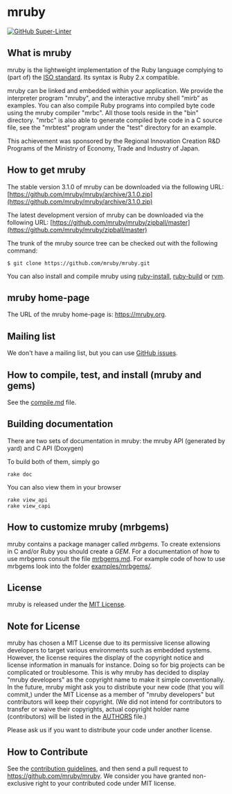 # mruby

[![GitHub Super-Linter](https://github.com/mruby/mruby/workflows/Lint%20Code%20Base/badge.svg)](https://github.com/marketplace/actions/super-linter)

## What is mruby

mruby is the lightweight implementation of the Ruby language complying to (part
of) the [ISO standard][ISO-standard]. Its syntax is Ruby 2.x compatible.

mruby can be linked and embedded within your application.  We provide the
interpreter program "mruby", and the interactive mruby shell "mirb" as examples.
You can also compile Ruby programs into compiled byte code using the mruby
compiler "mrbc".  All those tools reside in the "bin" directory.  "mrbc" is
also able to generate compiled byte code in a C source file, see the "mrbtest"
program under the "test" directory for an example.

This achievement was sponsored by the Regional Innovation Creation R&D Programs
of the Ministry of Economy, Trade and Industry of Japan.

## How to get mruby

The stable version 3.1.0 of mruby can be downloaded via the following URL: [https://github.com/mruby/mruby/archive/3.1.0.zip](https://github.com/mruby/mruby/archive/3.1.0.zip)

The latest development version of mruby can be downloaded via the following URL: [https://github.com/mruby/mruby/zipball/master](https://github.com/mruby/mruby/zipball/master)

The trunk of the mruby source tree can be checked out with the
following command:

```
$ git clone https://github.com/mruby/mruby.git
```

You can also install and compile mruby using [ruby-install](https://github.com/postmodern/ruby-install), [ruby-build](https://github.com/rbenv/ruby-build) or [rvm](https://github.com/rvm/rvm).

## mruby home-page

The URL of the mruby home-page is: <https://mruby.org>.

## Mailing list

We don't have a mailing list, but you can use [GitHub issues](https://github.com/mruby/mruby/issues).

## How to compile, test, and install (mruby and gems)

See the [compile.md](doc/guides/compile.md) file.

## Building documentation

There are two sets of documentation in mruby: the mruby API (generated by yard) and C API (Doxygen)

To build both of them, simply go

```
rake doc
```

You can also view them in your browser

```
rake view_api
rake view_capi
```

## How to customize mruby (mrbgems)

mruby contains a package manager called *mrbgems*. To create extensions
in C and/or Ruby you should create a *GEM*. For a documentation of how to
use mrbgems consult the file [mrbgems.md](doc/guides/mrbgems.md).
For example code of how to use mrbgems look into the folder [examples/mrbgems/](examples/mrbgems).

## License

mruby is released under the [MIT License](LICENSE).

## Note for License

mruby has chosen a MIT License due to its permissive license allowing
developers to target various environments such as embedded systems.
However, the license requires the display of the copyright notice and license
information in manuals for instance. Doing so for big projects can be
complicated or troublesome.  This is why mruby has decided to display "mruby
developers" as the copyright name to make it simple conventionally.
In the future, mruby might ask you to distribute your new code
(that you will commit,) under the MIT License as a member of
"mruby developers" but contributors will keep their copyright.
(We did not intend for contributors to transfer or waive their copyrights,
actual copyright holder name (contributors) will be listed in the [AUTHORS](AUTHORS)
file.)

Please ask us if you want to distribute your code under another license.

## How to Contribute

See the [contribution guidelines][contribution-guidelines], and then send a pull
request to <https://github.com/mruby/mruby>.  We consider you have granted
non-exclusive right to your contributed code under MIT license.

[ISO-standard]: https://www.iso.org/iso/iso_catalogue/catalogue_tc/catalogue_detail.htm?csnumber=59579
[contribution-guidelines]: https://github.com/mruby/mruby/blob/master/CONTRIBUTING.md
